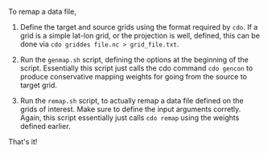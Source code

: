 
To remap a data file, 

1. Define the target and source grids using the format required by `cdo`. If a grid is a simple lat-lon grid, or the projection is well, defined, this can be done via `cdo griddes file.nc > grid_file.txt`. 

2. Run the `genmap.sh` script, defining the options at the beginning of the script. Essentially this script just calls the cdo command `cdo gencon` to produce conservative mapping weights for going from the source to target grid.

3. Run the `remap.sh` script, to actually remap a data file defined on the grids of interest. Make sure to define the input arguments corretly. Again, this script essentially just calls `cdo remap` using the weights defined earlier.

That's it!
